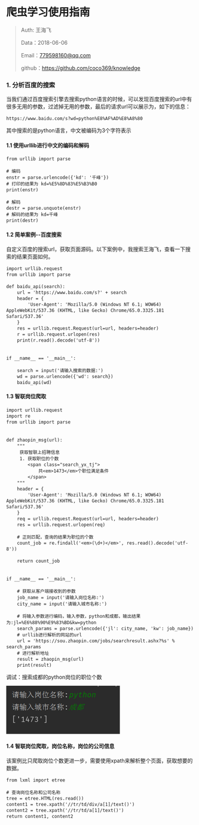 
# 爬虫学习使用指南

>Auth: 王海飞
>
>Data：2018-06-06
>
>Email：779598160@qq.com
>
>github：https://github.com/coco369/knowledge 


### 1. 分析百度的搜索

当我们通过百度搜索引擎去搜索python语言的时候，可以发现百度搜索的url中有很多无用的参数，过滤掉无用的参数，最后的请求url可以展示为，如下的信息：

	https://www.baidu.com/s?wd=python%E8%AF%AD%E8%A8%80

其中搜索的是python语言，中文被编码为3个字符表示

#### 1.1 使用urllib进行中文的编码和解码
	
	from urllib import parse

	# 编码
	enstr = parse.urlencode({'kd': '千峰'})
	# 打印的结果为 kd=%E5%8D%83%E5%B3%B0
	print(enstr)

	# 解码
	destr = parse.unquote(enstr)
	# 解码的结果为 kd=千峰
	print(destr)

#### 1.2 简单案例--百度搜索

自定义百度的搜索url，获取页面源码。以下案例中，我搜索王海飞，查看一下搜索的结果页面如何。

	import urllib.request
	from urllib import parse
	
	def baidu_api(search):
	    url = 'https://www.baidu.com/s?' + search
	    header = {
	        'User-Agent': 'Mozilla/5.0 (Windows NT 6.1; WOW64) AppleWebKit/537.36 (KHTML, like Gecko) Chrome/65.0.3325.181 Safari/537.36'
	    }
	    res = urllib.request.Request(url=url, headers=header)
	    r = urllib.request.urlopen(res)
	    print(r.read().decode('utf-8'))
	
	
	if __name__ == '__main__':
	
	    search = input('请输入搜索的数据:')
	    wd = parse.urlencode({'wd': search})
	    baidu_api(wd)

#### 1.3 智联岗位爬取


	import urllib.request
	import re
	from urllib import parse
	
	
	def zhaopin_msg(url):
	    """
	     获取智联上招聘信息
	     1. 获取职位的个数
	        <span class="search_yx_tj">
	            共<em>1473</em>个职位满足条件
	        </span>
	    """
	    header = {
	        'User-Agent': 'Mozilla/5.0 (Windows NT 6.1; WOW64) AppleWebKit/537.36 (KHTML, like Gecko) Chrome/65.0.3325.181 Safari/537.36'
	    }
	    req = urllib.request.Request(url=url, headers=header)
	    res = urllib.request.urlopen(req)
	
	    # 正则匹配，查询的结果为职位的个数
	    count_job = re.findall('<em>(\d+)</em>', res.read().decode('utf-8'))
	
	    return count_job
	
	
	if __name__ == '__main__':
	
	    # 获取从客户端接收到的参数
	    job_name = input('请输入岗位名称:')
	    city_name = input('请输入城市名称:')
	
	    # 将输入参数进行编码，输入参数，python和成都，输出结果为:jl=%E6%88%90%E9%83%BD&kw=python
	    search_params = parse.urlencode({'jl': city_name, 'kw': job_name})
	    # urllib进行解析的网站的url
	    url = 'https://sou.zhaopin.com/jobs/searchresult.ashx?%s' % search_params
	    # 进行解析地址
	    result = zhaopin_msg(url)
	    print(result)

调试：搜索成都的python岗位的职位个数

![图](images/spider_zhilian_04.png)

#### 1.4 智联岗位爬取，岗位名称，岗位的公司信息

该案例比只爬取岗位个数更进一步，需要使用xpath来解析整个页面，获取想要的数据。

	from lxml import etree

	# 查询岗位名称和公司名称
    tree = etree.HTML(res.read())
    content1 = tree.xpath('//tr/td/div/a[1]/text()')
    content2 = tree.xpath('//tr/td/a[1]/text()')
    return content1, content2

